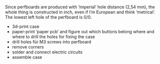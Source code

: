 Since perfboards are produced with ‘imperial’ hole distance (2,54 mm), the whole thing is constructed in inch, even if I’m European and think ‘metrical’. The lowest left hole of the perfboard is 0/0.

* 3d-print case
* paper-print ‘paper pcb’ and figure out which buttons belong where and where to drill the holes for fixing the case
* drill holes für M3 screws into perfboard 
* remove corners
* solder and connect electric circuits
* assemble case

